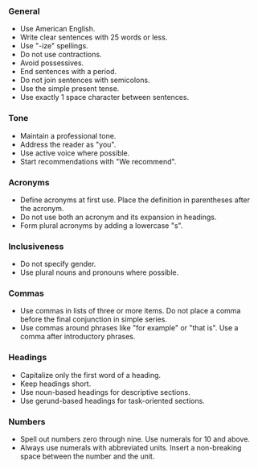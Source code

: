 ### General
* Use American English.
* Write clear sentences with 25 words or less.
* Use "-ize" spellings.
* Do not use contractions.
* Avoid possessives.
* End sentences with a period.
* Do not join sentences with semicolons.
* Use the simple present tense.
* Use exactly 1 space character between sentences.

### Tone
* Maintain a professional tone.
* Address the reader as "you".
* Use active voice where possible.
* Start recommendations with "We recommend".

### Acronyms
* Define acronyms at first use. Place the definition in parentheses after the acronym.
* Do not use both an acronym and its expansion in headings.
* Form plural acronyms by adding a lowercase "s".

### Inclusiveness
* Do not specify gender.
* Use plural nouns and pronouns where possible.

### Commas
* Use commas in lists of three or more items. Do not place a comma before the final conjunction in simple series.
* Use commas around phrases like "for example" or "that is".  Use a comma after introductory phrases.

### Headings
* Capitalize only the first word of a heading.
* Keep headings short.
* Use noun-based headings for descriptive sections.
* Use gerund-based headings for task-oriented sections.

### Numbers
* Spell out numbers zero through nine. Use numerals for 10 and above.
* Always use numerals with abbreviated units. Insert a non-breaking space between the number and the unit.